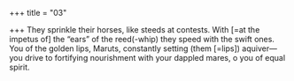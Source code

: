 +++
title = "03"

+++
They sprinkle their horses, like steeds at contests. With [=at the impetus  of] the “ears” of the reed(-whip) they speed with the swift ones.
You of the golden lips, Maruts, constantly setting (them [=lips])
aquiver—you drive to fortifying nourishment with your dappled
mares, o you of equal spirit.